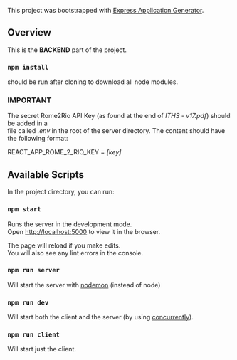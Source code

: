
This project was bootstrapped with [Express Application Generator](https://expressjs.com/en/starter/generator.html).

## Overview
This is the **BACKEND** part of the project.

### `npm install`
should be run after cloning to download all node modules.

### IMPORTANT
The secret Rome2Rio API Key (as found at the end of *ITHS - v17.pdf*) should be added in a<br>
file called *.env* in the root of the server directory. The content should have the following format:

REACT_APP_ROME_2_RIO_KEY = *[key]* 

## Available Scripts

In the project directory, you can run:

### `npm start`

Runs the server in the development mode.<br>
Open [http://localhost:5000](http://localhost:5000) to view it in the browser.

The page will reload if you make edits.<br>
You will also see any lint errors in the console.

### `npm run server`

Will start the server with [nodemon](https://nodemon.io/) (instead of node)

### `npm run dev`

Will start both the client and the server (by using [concurrently](https://www.npmjs.com/package/concurrently)).

### `npm run client`

Will start just the client.
